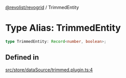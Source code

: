 [@revolist/revogrid](README.md) / TrimmedEntity

# Type Alias: TrimmedEntity

```ts
type TrimmedEntity: Record<number, boolean>;
```

## Defined in

[src/store/dataSource/trimmed.plugin.ts:4](https://github.com/revolist/revogrid/blob/424884a9332ccde4a5d40c39536fe61d1ccacbfc/src/store/dataSource/trimmed.plugin.ts#L4)

